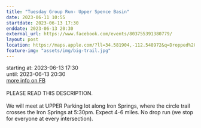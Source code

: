 ```yaml
---
title: "Tuesday Group Run- Upper Spence Basin"
date: 2023-06-11 10:55
startdate: 2023-06-13 17:30
enddate: 2023-06-13 20:30
external_url: https://www.facebook.com/events/803755391380779/
layout: post
location: https://maps.apple.com/?ll=34.581904,-112.548972&q=Dropped%20Pin&_ext=EiYpaevoe+dJQUAxxHG9OnsjXMA558AO2A1LQUBB5GbvdsgiXMBQBA%3D%3D&t=h
feature-img: "assets/img/big-trail.jpg"
---
```


starting at: 2023-06-13 17:30<br>until: 2023-06-13 20:30<br><a href="https://www.facebook.com/events/803755391380779/">more info on FB</a><br><br>PLEASE READ THIS DESCRIPTION. <br>
  <br>
  We will meet at UPPER Parking lot along Iron Springs, where the circle trail crosses the Iron Springs at 5&#58;30pm. Expect 4-6 miles. No drop run (we stop for everyone at every intersection). <br>
  <br>
  <br>
  
